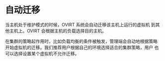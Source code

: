# 自动迁移

当主机处于维护模式的时候，OVIRT 系统会自动迁移该主机上运行的虚拟机
到其他主机上。OVIRT 会根据主机的负载选择目的主机。

在集群的策略起作用时，比如负载均衡的条件被触发，管理端会自动地根据策略
开始虚拟机的迁移。我们推荐用户根据自己的环境选择适合的集群策略，用户
也可以选择设置某个虚拟机不允许迁移。
